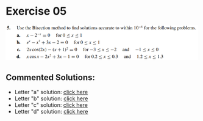 # Exercise 05

![ex5](image.png)


## Commented Solutions:
- Letter "a" solution: [click here](ex05a.c)
- Letter "b" solution: [click here](ex5b.c)
- Letter "c" solution: [click here](ex05c.c)
- Letter "d" solution: [click here](ex05d.c)
